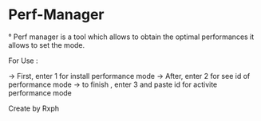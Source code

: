 # Perf-Manager

° Perf manager is a tool which allows to obtain the optimal performances it allows to set the mode.

For Use :

-> First, enter 1 for install performance mode
-> After, enter 2 for see id of performance mode
-> to finish , enter 3 and paste id for activite performance mode

Create by Rxph
